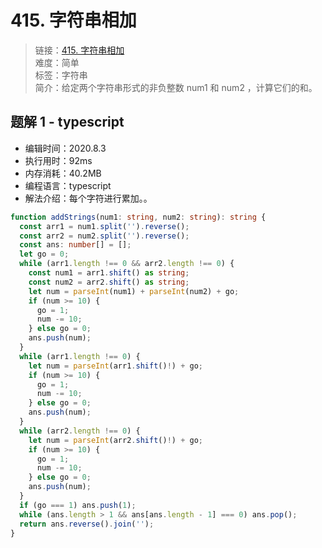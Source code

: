 # 415. 字符串相加

> 链接：[415. 字符串相加](https://leetcode-cn.com/problems/add-strings/)  
> 难度：简单  
> 标签：字符串  
> 简介：给定两个字符串形式的非负整数 num1 和 num2 ，计算它们的和。

## 题解 1 - typescript

- 编辑时间：2020.8.3
- 执行用时：92ms
- 内存消耗：40.2MB
- 编程语言：typescript
- 解法介绍：每个字符进行累加。。

```typescript
function addStrings(num1: string, num2: string): string {
  const arr1 = num1.split('').reverse();
  const arr2 = num2.split('').reverse();
  const ans: number[] = [];
  let go = 0;
  while (arr1.length !== 0 && arr2.length !== 0) {
    const num1 = arr1.shift() as string;
    const num2 = arr2.shift() as string;
    let num = parseInt(num1) + parseInt(num2) + go;
    if (num >= 10) {
      go = 1;
      num -= 10;
    } else go = 0;
    ans.push(num);
  }
  while (arr1.length !== 0) {
    let num = parseInt(arr1.shift()!) + go;
    if (num >= 10) {
      go = 1;
      num -= 10;
    } else go = 0;
    ans.push(num);
  }
  while (arr2.length !== 0) {
    let num = parseInt(arr2.shift()!) + go;
    if (num >= 10) {
      go = 1;
      num -= 10;
    } else go = 0;
    ans.push(num);
  }
  if (go === 1) ans.push(1);
  while (ans.length > 1 && ans[ans.length - 1] === 0) ans.pop();
  return ans.reverse().join('');
}
```
